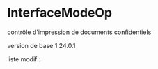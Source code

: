 # InterfaceModeOp
contrôle d'impression de documents confidentiels

version de base 1.24.0.1

liste modif :
